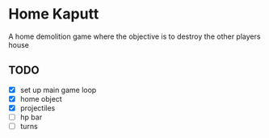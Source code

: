 # Home Kaputt

A home demolition game where the objective is to destroy the other players house

## TODO

- [x] set up main game loop
- [x] home object
- [x] projectiles
- [ ] hp bar
- [ ] turns
